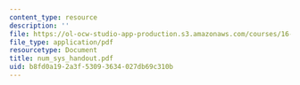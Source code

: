```yaml
---
content_type: resource
description: ''
file: https://ol-ocw-studio-app-production.s3.amazonaws.com/courses/16-01-unified-engineering-i-ii-iii-iv-fall-2005-spring-2006/b8fd0a192a3f53093634027db69c310b_num_sys_handout.pdf
file_type: application/pdf
resourcetype: Document
title: num_sys_handout.pdf
uid: b8fd0a19-2a3f-5309-3634-027db69c310b
---
```

